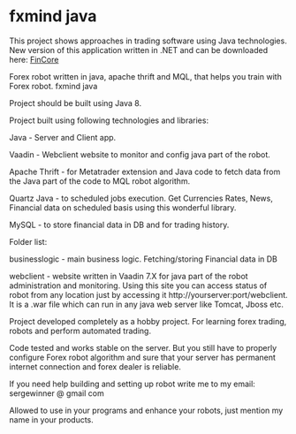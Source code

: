 
# fxmind java


This project shows approaches in trading software using Java technologies.
New version of this application written in .NET and can be downloaded here: [FinCore](https://github.com/sergiovision/FinCore)

Forex robot written in java, apache thrift and MQL, that helps you train with Forex robot.
fxmind java

Project should be built using Java 8.

Project built using following technologies and libraries:

Java - Server and Client app.

Vaadin - Webclient website to monitor and config java part of the robot. 

Apache Thrift - for Metatrader extension and Java code to fetch data from the Java part of the code to MQL robot algorithm.

Quartz Java  - to scheduled jobs execution. Get Currencies Rates, News,  Financial data on scheduled basis using this wonderful library.

MySQL - to store financial data in DB and for trading history. 

Folder list:

businesslogic - main business logic. Fetching/storing Financial data in DB 

webclient - website written in Vaadin 7.X for java part of the robot administration and monitoring. Using this site you can access status of robot from any location just by accessing it http://yourserver:port/webclient. It is a .war file which can run in any java web server like Tomcat, Jboss etc.


Project developed completely as a hobby project. For learning forex trading, robots and perform automated trading.

Code tested and works stable on the server. But you still have to properly configure Forex robot algorithm and sure that your server has permanent internet connection and forex dealer is reliable.

If you need help building and setting up robot write me to my email: sergewinner @ gmail com

Allowed to use in your programs and enhance your robots, just mention my name in your products.

